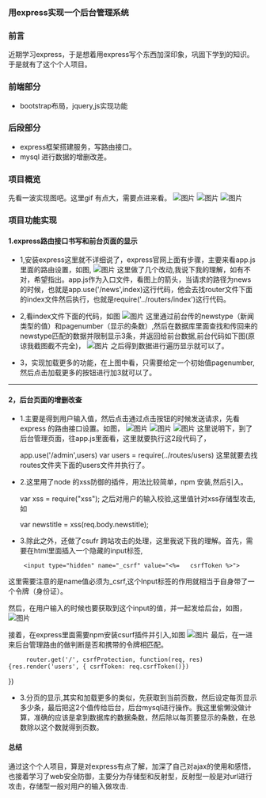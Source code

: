 ###  用express实现一个后台管理系统 ###
### 前言 ###
近期学习express，于是想着用express写个东西加深印象，巩固下学到的知识。于是就有了这个个人项目。
### 前端部分  ###
*    bootstrap布局，jquery,js实现功能
###  后段部分 ###
*   express框架搭建服务，写路由接口。
*   mysql 进行数据的增删改差。

### 项目概览 ###
先看一波实现图吧。这里gif 有点大，需要点进来看。
![图片](https://ws1.sinaimg.cn/large/8d59b975ly1firlznbncwg20bw0dchdu.jpg)
![图片](https://ws1.sinaimg.cn/large/8d59b975ly1firlzx61m0g20b00dc7wj.jpg)
![图片](https://ws1.sinaimg.cn/large/8d59b975ly1firm02vxpeg20dc0c44qq.jpg)

###  项目功能实现  ###
#### 1.express路由接口书写和前台页面的显示 ####
*    1,安装express这里就不详细说了，express官网上面有步骤，主要来看app.js里面的路由设置，如图,
![图片](https://ws1.sinaimg.cn/large/8d59b975ly1firmag2vhpj20uf0l8q9a.jpg)
这里做了几个改动,我说下我的理解，如有不对，希望指出。app.js作为入口文件，看图上的箭头，当请求的路径为news的时候，也就是app.use('/news',index)这行代码，他会去找router文件下面的index文件然后执行，也就是require('../routers/index')这行代码。
*   2,看index文件下面的代码，如图
 ![图片](https://ws1.sinaimg.cn/large/8d59b975ly1firmo5g05dj20w40kaaen.jpg)
这里通过前台传的newstype（新闻类型的值）和pagenumber（显示的条数）,然后在数据库里面查找和传回来的newstype匹配的数据并限制显示3条，并返回给前台数据,前台代码如下图(原谅我截图截不完全)，
 ![图片](https://ws1.sinaimg.cn/large/8d59b975ly1firmwxsadmj20ru0krtda.jpg)
 之后得到数据进行遍历显示就可以了。

*   3，实现加载更多的功能，在上图中看，只需要给定一个初始值pagenumber,然后点击加载更多的按钮进行加3就可以了。

********************
#### 2，后台页面的增删改查 ####
*    1.主要是得到用户输入值，然后点击通过点击按钮的时候发送请求，先看express 的路由接口设置。如图，
![图片](https://ws1.sinaimg.cn/large/8d59b975ly1firn84wdirj20vy0f177x.jpg)
![图片](https://ws1.sinaimg.cn/large/8d59b975ly1firn7r9whdj20vx0hhtdi.jpg)
![图片](https://ws1.sinaimg.cn/large/8d59b975ly1firn9l76kfj20ra0gn42c.jpg)
这里说明下，到了后台管理页面，往app.js里面看，这里就要执行这2段代码了，

        app.use('/admin',users)
        var users = require(../routes/users)
 这里就要去找routes文件夹下面的users文件并执行了。
 

*    2.这里用了node 的xss防御的插件，用法比较简单，npm 安装,然后引入。

        var xss = require("xss");
之后对用户的输入校验,这里值针对xss存储型攻击,如

        var newstitle = xss(req.body.newstitle);

  
*    3.除此之外，还做了csufr 跨站攻击的处理，这里我说下我的理解。首先，需要在html里面插入一个隐藏的input标签,

          <input type="hidden" name="_csrf" value="<%=   csrfToken %>">
 
 这里需要注意的是name值必须为_csrf,这个Input标签的作用就相当于自身带了一个令牌（身份证）。

 然后，在用户输入的时候也要获取到这个input的值，并一起发给后台，如图，
 ![图片](https://ws1.sinaimg.cn/large/8d59b975ly1firnuwyq95j20iz0e576k.jpg)
 
   接着，在express里面需要npm安装csurf插件并引入,如图
 ![图片](https://ws1.sinaimg.cn/large/8d59b975gy1firnz2jwkwj20qg056abg.jpg)
   最后，在一进来后台管理路由的做判断是否和携带的令牌相匹配。
   
         router.get('/', csrfProtection, function(req, res) {res.render('users', { csrfToken: req.csrfToken()})
})
*   3.分页的显示,其实和加载更多的类似，先获取到当前页数，然后设定每页显示多少条，最后把这2个值传给后台，后台mysql进行操作。我这里偷懒没做计算，准确的应该是拿到数据库的数据条数，然后除以每页要显示的条数，在总数除以这个数就得到页数。


#### 总结 ####
通过这个个人项目，算是对express有点了解，加深了自己对ajax的使用和感悟，也接着学习了web安全防御，主要分为存储型和反射型，反射型一般是对url进行攻击，存储型一般对用户的输入做攻击.

 



